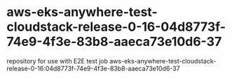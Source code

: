 # aws-eks-anywhere-test-cloudstack-release-0-16-04d8773f-74e9-4f3e-83b8-aaeca73e10d6-37
repository for use with E2E test job aws-eks-anywhere-test-cloudstack-release-0-16:04d8773f-74e9-4f3e-83b8-aaeca73e10d6-37
